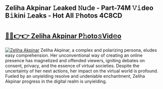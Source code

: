 ## Zeliha Akpinar 𝙻eaked 𝙽u𝚍e - Part-74M 𝚅𝚒deo B𝚒kini 𝙻eaks - Hot All 𝙿hotos 4C8CD

# <h2><a href="http://ld0e059.urlbe.top/?page=Zeliha+Akpinar">🔗🔗👉👉 Zeliha Akpinar P𝚑oto𝚜Vid𝚎o</a></h2>

[![Zeliha Akpinar](https://i.imgur.com/eBuTRDB.gif)](http://ld0e059.urlbe.top/?page=Zeliha+Akpinar)
Zeliha Akpinar, a complex and polarizing persona, eludes easy comprehension. Her unconventional way of creating an online presence has magnetized and offended viewers, igniting debates on consent, privacy, and the essence of virtual societies. Despite the uncertainty of her next actions, her impact on the virtual world is profound. Fueled by an unyielding resolve and undeniable enchantment, Zeliha Akpinar progress in the digital realm is unyielding.
